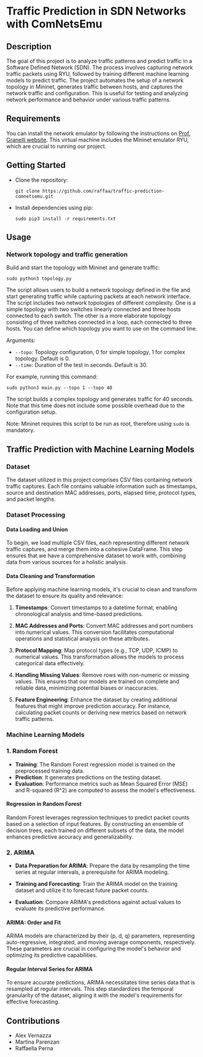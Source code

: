 # Traffic Prediction in SDN Networks with ComNetsEmu

## Description

The goal of this project is to analyze traffic patterns and predict traffic in a Software Defined Network (SDN). The process involves capturing network traffic packets using RYU, followed by training different machine learning models to predict traffic. The project automates the setup of a network topology in Mininet, generates traffic between hosts, and captures the network traffic and configuration. This is useful for testing and analyzing network performance and behavior under various traffic patterns.

## Requirements

You can install the network emulator by following the instructions on [Prof. Granelli website](https://www.granelli-lab.org/researches/relevant-projects/comnetsemu-labs). This virtual machine includes the Mininet emulator RYU, which are crucial to running our project.

## Getting Started

* Clone the repository:
    ```
    git clone https://github.com/raffaa/traffic-prediction-comnetsemu.git
    ```
* Install dependencies using pip:
    ```
    sudo pip3 install -r requirements.txt
    ```

## Usage

### Network topology and traffic generation

Build and start the topology with Mininet and generate traffic:
```
sudo python3 topology.py
```
The script allows users to build a network topology defined in the file and start generating traffic while capturing packets at each network interface. The script includes two network topologies of different complexity. One is a simple topology with two switches linearly connected and three hosts connected to each switch. The other is a more elaborate topology consisting of three switches connected in a loop, each connected to three hosts. You can define which topology you want to use on the command line.

Arguments:
* ```--topo```: Topology configuration, 0 for simple topology, 1 for complex topology. Default is 0.
* ```--time```: Duration of the test in seconds. Default is 30.

For example, running this command:
```
sudo python3 main.py --topo 1 --topo 40
```
The script builds a complex topology and generates traffic for 40 seconds. Note that this time does not include some possible overhead due to the configuration setup.

Note: Mininet requires this script to be run as root, therefore using ```sudo``` is mandatory.

## Traffic Prediction with Machine Learning Models

### Dataset

The dataset utilized in this project comprises CSV files containing network traffic captures. Each file contains valuable information such as timestamps, source and destination MAC addresses, ports, elapsed time, protocol types, and packet lengths.

### Dataset Processing

#### Data Loading and Union

To begin, we load multiple CSV files, each representing different network traffic captures, and merge them into a cohesive DataFrame. This step ensures that we have a comprehensive dataset to work with, combining data from various sources for a holistic analysis.

#### Data Cleaning and Transformation

Before applying machine learning models, it's crucial to clean and transform the dataset to ensure its quality and relevance:

1. **Timestamps**: Convert timestamps to a datetime format, enabling chronological analysis and time-based predictions.

2. **MAC Addresses and Ports**: Convert MAC addresses and port numbers into numerical values. This conversion facilitates computational operations and statistical analysis on these attributes.

3. **Protocol Mapping**: Map protocol types (e.g., TCP, UDP, ICMP) to numerical values. This transformation allows the models to process categorical data effectively.

4. **Handling Missing Values**: Remove rows with non-numeric or missing values. This ensures that our models are trained on complete and reliable data, minimizing potential biases or inaccuracies.

5. **Feature Engineering**: Enhance the dataset by creating additional features that might improve prediction accuracy. For instance, calculating packet counts or deriving new metrics based on network traffic patterns.

### Machine Learning Models

### 1. Random Forest

* **Training**: The Random Forest regression model is trained on the preprocessed training data.
* **Prediction**: It generates predictions on the testing dataset.
* **Evaluation**: Performance metrics such as Mean Squared Error (MSE) and R-squared (R^2) are computed to assess the model's effectiveness.

#### Regression in Random Forest

Random Forest leverages regression techniques to predict packet counts based on a selection of input features. By constructing an ensemble of decision trees, each trained on different subsets of the data, the model enhances predictive accuracy and generalizability.

### 2. ARIMA

* **Data Preparation for ARIMA**: Prepare the data by resampling the time series at regular intervals, a prerequisite for ARIMA modeling.
  
* **Training and Forecasting**: Train the ARIMA model on the training dataset and utilize it to forecast future packet counts.
  
* **Evaluation**: Compare ARIMA's predictions against actual values to evaluate its predictive performance.

#### ARIMA: Order and Fit

ARIMA models are characterized by their (p, d, q) parameters, representing auto-regressive, integrated, and moving average components, respectively. These parameters are crucial in configuring the model's behavior and optimizing its predictive capabilities.

#### Regular Interval Series for ARIMA

To ensure accurate predictions, ARIMA necessitates time series data that is resampled at regular intervals. This step standardizes the temporal granularity of the dataset, aligning it with the model's requirements for effective forecasting.







## Contributions
* Alex Vernazza
* Martina Parenzan
* Raffaella Perna
